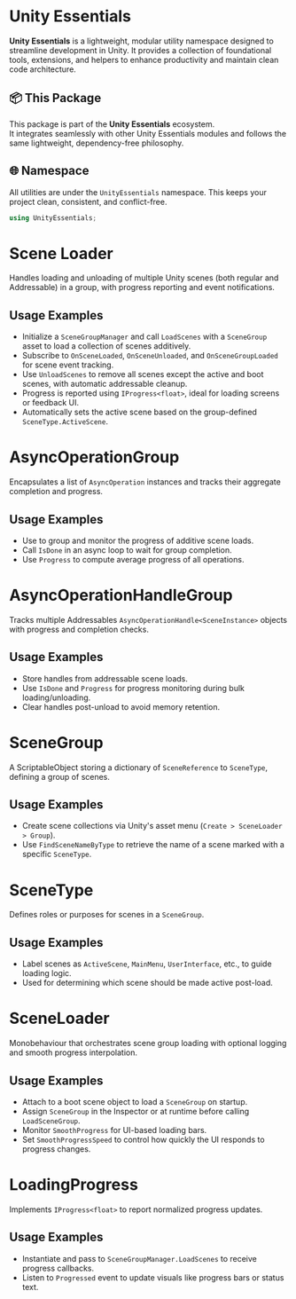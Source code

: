 # Unity Essentials

**Unity Essentials** is a lightweight, modular utility namespace designed to streamline development in Unity. 
It provides a collection of foundational tools, extensions, and helpers to enhance productivity and maintain clean code architecture.

## 📦 This Package

This package is part of the **Unity Essentials** ecosystem.  
It integrates seamlessly with other Unity Essentials modules and follows the same lightweight, dependency-free philosophy.

## 🌐 Namespace

All utilities are under the `UnityEssentials` namespace. This keeps your project clean, consistent, and conflict-free.

```csharp
using UnityEssentials;
```

# Scene Loader  
Handles loading and unloading of multiple Unity scenes (both regular and Addressable) in a group, with progress reporting and event notifications.

## Usage Examples
- Initialize a `SceneGroupManager` and call `LoadScenes` with a `SceneGroup` asset to load a collection of scenes additively.  
- Subscribe to `OnSceneLoaded`, `OnSceneUnloaded`, and `OnSceneGroupLoaded` for scene event tracking.  
- Use `UnloadScenes` to remove all scenes except the active and boot scenes, with automatic addressable cleanup.  
- Progress is reported using `IProgress<float>`, ideal for loading screens or feedback UI.  
- Automatically sets the active scene based on the group-defined `SceneType.ActiveScene`.  

# AsyncOperationGroup  
Encapsulates a list of `AsyncOperation` instances and tracks their aggregate completion and progress.

## Usage Examples
- Use to group and monitor the progress of additive scene loads.  
- Call `IsDone` in an async loop to wait for group completion.  
- Use `Progress` to compute average progress of all operations.  

# AsyncOperationHandleGroup  
Tracks multiple Addressables `AsyncOperationHandle<SceneInstance>` objects with progress and completion checks.

## Usage Examples
- Store handles from addressable scene loads.  
- Use `IsDone` and `Progress` for progress monitoring during bulk loading/unloading.  
- Clear handles post-unload to avoid memory retention.  

# SceneGroup  
A ScriptableObject storing a dictionary of `SceneReference` to `SceneType`, defining a group of scenes.

## Usage Examples
- Create scene collections via Unity's asset menu (`Create > SceneLoader > Group`).  
- Use `FindSceneNameByType` to retrieve the name of a scene marked with a specific `SceneType`.  

# SceneType  
Defines roles or purposes for scenes in a `SceneGroup`.

## Usage Examples
- Label scenes as `ActiveScene`, `MainMenu`, `UserInterface`, etc., to guide loading logic.  
- Used for determining which scene should be made active post-load.  

# SceneLoader  
Monobehaviour that orchestrates scene group loading with optional logging and smooth progress interpolation.

## Usage Examples
- Attach to a boot scene object to load a `SceneGroup` on startup.  
- Assign `SceneGroup` in the Inspector or at runtime before calling `LoadSceneGroup`.  
- Monitor `SmoothProgress` for UI-based loading bars.  
- Set `SmoothProgressSpeed` to control how quickly the UI responds to progress changes.  

# LoadingProgress  
Implements `IProgress<float>` to report normalized progress updates.

## Usage Examples
- Instantiate and pass to `SceneGroupManager.LoadScenes` to receive progress callbacks.  
- Listen to `Progressed` event to update visuals like progress bars or status text.

